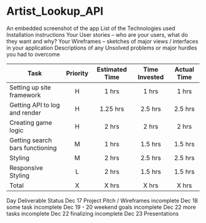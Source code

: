 # Artist_Lookup_API

 An embedded screenshot of the app
 List of the Technologies used
 Installation instructions
 Your User stories – who are your users, what do they want and why?
 Your Wireframes – sketches of major views / interfaces in your application
 Descriptions of any Unsolved problems or major hurdles you had to overcome
 
| Task | Priority | Estimated Time | Time Invested | Actual Time |
| --- | :---: |  :---: | :---: | :---: |
| Setting up site framework | H | 1 hrs| 1 hrs | 1 hrs |
| Getting API to log and render | H |  1.25 hrs| 2.5 hrs | 2.5 hrs | Spotify API didn't work
| Creating game logic | H | 2 hrs| 2 hrs |  2 hrs  |
| Getting search bars functioning | M | 1 hrs|  1.5 hrs | 1.5 hrs |
| Styling| M | 2 hrs|   2.5 hrs|  2.5 hrs |
| Responsive Styling | L | 2 hrs| 1.5 hrs |  1.5 hrs  |
| Total | X | X  hrs |X  hrs  |  X hrs|



Day	Deliverable	Status
Dec 17	Project Pitch / Wireframes	incomplete
Dec 18	some task	incomplete
Dec 19 - 20	weekend goals	incomplete
Dec 22	more tasks	incomplete
Dec 22	finalizing	incomplete
Dec 23	Presentations
